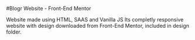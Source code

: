 #Blogr Website - Front-End Mentor

Website made using HTML, SAAS and Vanilla JS
Its completly responsive website with design downloaded from Front-End Mentor, included in design folder.
